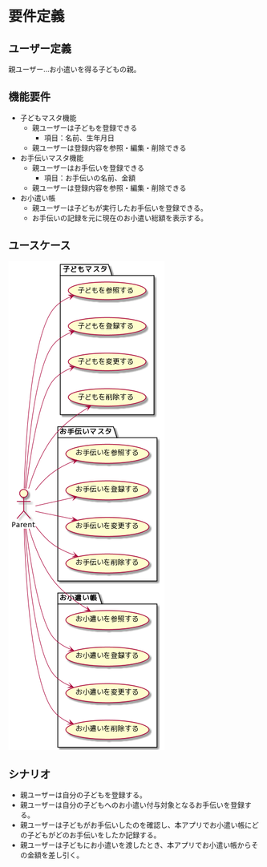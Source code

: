# 要件定義

## ユーザー定義

親ユーザー…お小遣いを得る子どもの親。

## 機能要件

- 子どもマスタ機能
    - 親ユーザーは子どもを登録できる
      - 項目：名前、生年月日
    - 親ユーザーは登録内容を参照・編集・削除できる
- お手伝いマスタ機能
  - 親ユーザーはお手伝いを登録できる
    - 項目：お手伝いの名前、金額
  - 親ユーザーは登録内容を参照・編集・削除できる
- お小遣い帳
    - 親ユーザーは子どもが実行したお手伝いを登録できる。
    - お手伝いの記録を元に現在のお小遣い総額を表示する。

## ユースケース
![ユースケース図](./usecase.png)

## シナリオ
- 親ユーザーは自分の子どもを登録する。
- 親ユーザーは自分の子どもへのお小遣い付与対象となるお手伝いを登録する。
- 親ユーザーは子どもがお手伝いしたのを確認し、本アプリでお小遣い帳にどの子どもがどのお手伝いをしたか記録する。
- 親ユーザーは子どもにお小遣いを渡したとき、本アプリでお小遣い帳からその金額を差し引く。